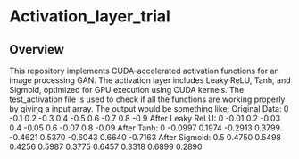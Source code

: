 # Activation_layer_trial

## Overview

This repository implements CUDA-accelerated activation functions for an image processing GAN. The activation layer includes Leaky ReLU, Tanh, and Sigmoid, optimized for GPU execution using CUDA kernels.
The test_activation file is used to check if all the functions are working properly by giving a input array. The output would be something like:
Original Data: 0 -0.1 0.2 -0.3 0.4 -0.5 0.6 -0.7 0.8 -0.9
After Leaky ReLU: 0 -0.01 0.2 -0.03 0.4 -0.05 0.6 -0.07 0.8 -0.09
After Tanh: 0 -0.0997 0.1974 -0.2913 0.3799 -0.4621 0.5370 -0.6043 0.6640 -0.7163
After Sigmoid: 0.5 0.4750 0.5498 0.4256 0.5987 0.3775 0.6457 0.3318 0.6899 0.2890
